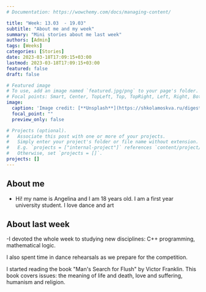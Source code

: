 ```yaml
---
# Documentation: https://wowchemy.com/docs/managing-content/

title: "Week: 13.03  - 19.03"
subtitle: "About me and my week"
summary: "Mini stories about me last week"
authors: [Admin]
tags: [Weeks]
categories: [Stories]
date: 2023-03-18T17:09:15+03:00
lastmod: 2023-03-18T17:09:15+03:00
featured: false
draft: false

# Featured image
# To use, add an image named `featured.jpg/png` to your page's folder.
# Focal points: Smart, Center, TopLeft, Top, TopRight, Left, Right, BottomLeft, Bottom, BottomRight.
image:
  caption: 'Image credit: [**Unsplash**](https://shkolamoskva.ru/digest/besplatnoe-obuchenie-programmirovaniyu-shkolnikov-8-11-klassov/)'
  focal_point: ""
  preview_only: false

# Projects (optional).
#   Associate this post with one or more of your projects.
#   Simply enter your project's folder or file name without extension.
#   E.g. `projects = ["internal-project"]` references `content/project/deep-learning/index.md`.
#   Otherwise, set `projects = []`.
projects: []
---
```

## About me

- Hi! my name is Angelina and I am 18 years old. I am a first year university student. I love dance and art

## About last week

-I devoted the whole week to studying new disciplines: C++ programming, mathematical logic.

I also spent time in dance rehearsals as we prepare for the competition.

I started reading the book "Man's Search for Flush" by Victor Franklin. This book covers issues: the meaning of life and death, love and suffering, humanism and religion.
